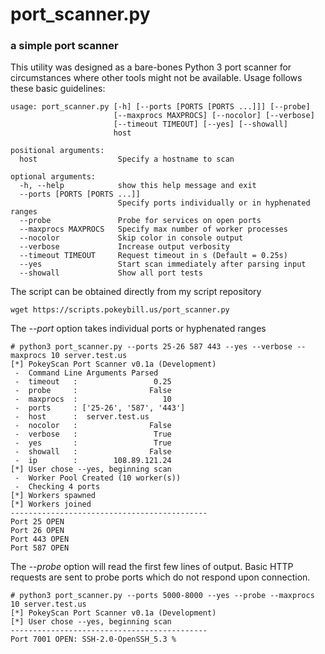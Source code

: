 # port_scanner.py
### a simple port scanner

This utility was designed as a bare-bones Python 3 port scanner for circumstances where other tools might not be available.
Usage follows these basic guidelines:
```
usage: port_scanner.py [-h] [--ports [PORTS [PORTS ...]]] [--probe]
                       [--maxprocs MAXPROCS] [--nocolor] [--verbose]
                       [--timeout TIMEOUT] [--yes] [--showall]
                       host

positional arguments:
  host                  Specify a hostname to scan

optional arguments:
  -h, --help            show this help message and exit
  --ports [PORTS [PORTS ...]]
                        Specify ports individually or in hyphenated ranges
  --probe               Probe for services on open ports
  --maxprocs MAXPROCS   Specify max number of worker processes
  --nocolor             Skip color in console output
  --verbose             Increase output verbosity
  --timeout TIMEOUT     Request timeout in s (Default = 0.25s)
  --yes                 Start scan immediately after parsing input
  --showall             Show all port tests
```
The script can be obtained directly from my script repository
```
wget https://scripts.pokeybill.us/port_scanner.py
```
The *--port* option takes individual ports or hyphenated ranges
```
# python3 port_scanner.py --ports 25-26 587 443 --yes --verbose --maxprocs 10 server.test.us
[*] PokeyScan Port Scanner v0.1a (Development)
 -  Command Line Arguments Parsed
 -  timeout   :                 0.25
 -  probe     :                False
 -  maxprocs  :                   10
 -  ports     : ['25-26', '587', '443']
 -  host      :  server.test.us
 -  nocolor   :                False
 -  verbose   :                 True
 -  yes       :                 True
 -  showall   :                False
 -  ip        :        108.89.121.24
[*] User chose --yes, beginning scan
 -  Worker Pool Created (10 worker(s))
 -  Checking 4 ports
[*] Workers spawned
[*] Workers joined
--------------------------------------------
Port 25 OPEN
Port 26 OPEN
Port 443 OPEN
Port 587 OPEN
```
The *--probe* option will read the first few lines of output.  Basic HTTP requests are sent to probe ports which do not respond upon connection.
```
# python3 port_scanner.py --ports 5000-8000 --yes --probe --maxprocs 10 server.test.us
[*] PokeyScan Port Scanner v0.1a (Development)
[*] User chose --yes, beginning scan
--------------------------------------------
Port 7001 OPEN: SSH-2.0-OpenSSH_5.3 % 
```
